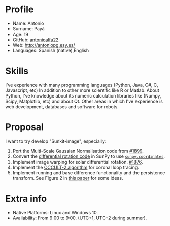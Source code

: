 Profile
========
- Name: Antonio
- Surname: Payá
- Age: 19
- GitHub: [antonioalfa22](https://github.com/antonioalfa22)
- Web: http://antoniopg.esy.es/
- Languages: Spanish (native),English

Skills
==========
I've experience with many programming languages ​​(Python, Java, C#, C, Javascript, etc) In addition to other more scientific like R or Matlab.
About Python, I've knowledge about its numeric calculation libraries like (Numpy, Scipy, Matplotlib, etc) and about Qt.
Other areas in which I've experience is web development, databases and software for robots.


Proposal
========
I want to try develop "Sunkit-image", especially:
1. Port the Multi-Scale Gaussian Normalisation code from [#1899](https://github.com/sunpy/sunpy/pull/1899).
2. Convert the [differential rotation code](https://github.com/sunpy/sunpy/blob/master/sunpy/physics/differential_rotation.py) in SunPy to use [`sunpy.coordinates`](https://github.com/sunpy/sunpy/tree/master/sunpy/map).
3. Implement image warping for solar differential rotation. [#1876](https://github.com/sunpy/sunpy/pull/1876).
4. Implement the [OCCULT-2 algorithm](http://arxiv.org/abs/1307.5046) for coronal loop tracing.
5. Implement running and base difference functionality and the persistence transform. See Figure 2 in [this paper](http://iopscience.iop.org/article/10.1088/0004-637X/736/2/102/pdf) for some ideas.


Extra info
==========
- Native Platforms: Linux and Windows 10.
- Availability: From 9:00 to 9:00. (UTC+1, UTC+2 during summer).